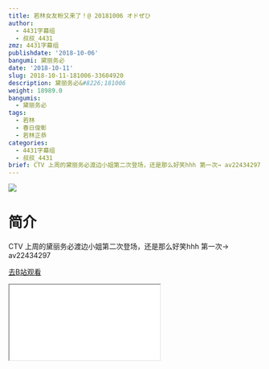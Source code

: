 ```yaml
---
title: 若林女友粉又来了！@ 20181006 オドぜひ
author:
  - 4431字幕组
  - 叔叔_4431
zmz: 4431字幕组
publishdate: '2018-10-06'
bangumi: 黛丽务必
date: '2018-10-11'
slug: 2018-10-11-181006-33604920
description: 黛丽务必&#8226;181006
weight: 18989.0
bangumis:
  - 黛丽务必
tags:
  - 若林
  - 春日俊彰
  - 若林正恭
categories:
  - 4431字幕组
  - 叔叔_4431
brief: CTV 上周的黛丽务必渡边小姐第二次登场，还是那么好笑hhh 第一次→ av22434297
---
```

![](https://i.imgur.com/CzePdPr.jpg)
# 简介  
CTV
上周的黛丽务必渡边小姐第二次登场，还是那么好笑hhh
第一次→　av22434297  

[去B站观看](https://www.bilibili.com/video/av33604920/)
<div class ="resp-container"><iframe class="testiframe" src="//player.bilibili.com/player.html?aid=33604920"", scrolling="no", allowfullscreen="true" > </iframe></div> 
